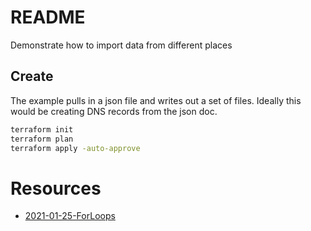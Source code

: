 # README
Demonstrate how to import data from different places

## Create 
The example pulls in a json file and writes out a set of files. 
Ideally this would be creating DNS records from the json doc.  

```sh
terraform init
terraform plan
terraform apply -auto-approve
```

# Resources 
* [2021-01-25-ForLoops](https://github.com/ned1313/terraform-tuesdays/tree/main/2021-01-25-ForLoops)  